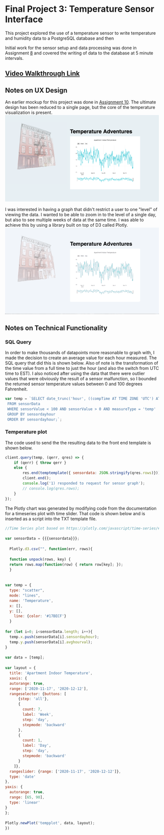 # Final Project 3: Temperature Sensor Interface

This project explored the use of a temperature sensor to write temperature and humidity data to a PostgreSQL database and then

Initial work for the sensor setup and data processing was done in Assignment [8](https://github.com/emilyrbowe/data-structures/tree/master/week_08) and covered the writing of data to the database at 5 minute intervals.

## [Video Walkthrough Link]()

## Notes on UX Design
An earlier mockup for this project was done in [Assignment 10](https://github.com/emilyrbowe/data-structures/tree/master/week_10). The ultimate design has been reduced to a single page, but the core of the temperature visualization is present.
![](writeup_media/temp_1.png)

I was interested in having a graph that didn't restrict a user to one "level" of viewing the data. I wanted to be able to zoom in to the level of a single day, but also to see multiple weeks of data at the same time. I was able to achieve this by using a library built on top of D3 called Plotly.
![](writeup_media/temp_display.gif)

## Notes on Technical Functionality
### SQL Query
In order to make thousands of datapoints more reasonable to graph with, I made the decision to create an average value for each hour measured. The SQL query that did this is shown below. Also of note is the transformation of the time value from a full time to just the hour (and also the switch from UTC time to EST). I also noticed after using the data that there were outlier values that were obviously the result of a sensor malfunction, so I bounded the returned sensor temperature values between 0 and 100 degrees Fahrenheit.

``` javascript
var temp = `SELECT date_trunc('hour', ((compTime AT TIME ZONE 'UTC') AT TIME ZONE 'EST')) as sensordayhour, AVG(sensorValue) as avgHourVal
 FROM sensorData
 WHERE sensorValue < 100 AND sensorValue > 0 AND measureType = 'temp'
 GROUP BY sensordayhour
 ORDER BY sensordayhour;`;
```

### Temperature plot
The code used to send the the resulting data to the front end template is shown below.

``` javascript
client.query(temp, (qerr, qres) => {
    if (qerr) { throw qerr }
    else {
        res.end(temptemplate({ sensordata: JSON.stringify(qres.rows)}));
        client.end();
        console.log('1) responded to request for sensor graph');
        // console.log(qres.rows);
    }
});
```
The Plotly chart was generated by modifying code from the documentation for a timeseries plot with time slider. That code is shown below and is inserted as a script into the TXT template file.

``` javascript
//Time Series plot based on https://plotly.com/javascript/time-series/#time-series-with-rangeslider

var sensorData = {{{sensordata}}};

  Plotly.d3.csv("", function(err, rows){

  function unpack(rows, key) {
  return rows.map(function(row) { return row[key]; });
  }


var temp = {
  type: "scatter",
  mode: "lines",
  name: 'Temperature',
  x: [],
  y: [],
    line: {color: '#17BECF'}
  }

for (let i=0; i<sensorData.length; i++){
  temp.x.push(sensorData[i].sensordayhour);
  temp.y.push(sensorData[i].avghourval);
}

var data = [temp];

var layout = {
  title: 'Apartment Indoor Temperature',
  xaxis: {
  autorange: true,
  range: ['2020-11-17', '2020-12-12'],
  rangeselector: {buttons: [
      {step: 'all'},
      {
        count: 7,
        label: 'Week',
        step: 'day',
        stepmode: 'backward'
      },
      {
        count: 1,
        label: 'Day',
        step: 'day',
        stepmode: 'backward'
      }
    ]},
  rangeslider: {range: ['2020-11-17', '2020-12-12']},
  type: 'date'
},
yaxis: {
  autorange: true,
  range: [65, 90],
  type: 'linear'
}
};

Plotly.newPlot('tempplot', data, layout);
})
```
